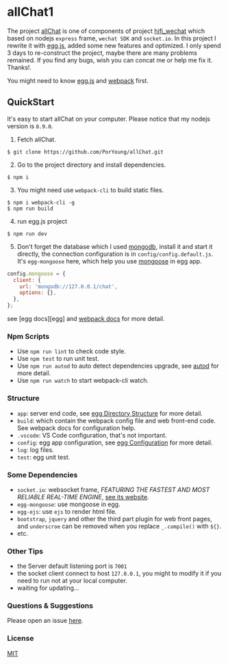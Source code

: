 # allChat1

The project [allChat](https://github.com/PorYoung/allChat) is one of components of project [hifi_wechat](https://github.com/PorYoung/hifi_wechat) which based on nodejs `express` frame, `wechat SDK` and `socket.io`. In this project I rewrite it with [egg.js](https://eggjs.org/), added some new features and optimized. I only spend 3 days to re-construct the project, maybe there are many problems remained. If you find any bugs, wish you can concat me or help me fix it. Thanks!.

You might need to know [egg.js](https://eggjs.org/) and [webpack](https://webpack.js.org/) first.

## QuickStart

<!-- add docs here for user -->

It's easy to start allChat on your computer. Please notice that my nodejs version is `8.9.0`.

1. Fetch allChat.
  ```
  $ git clone https://github.com/PorYoung/allChat.git
  ```
2. Go to the project directory and install dependencies.
  ```
  $ npm i
  ```
3. You might need use `webpack-cli` to build static files.
  ```
  $ npm i webpack-cli -g
  $ npm run build
  ```
4. run egg.js project
  ```
  $ npm run dev
  ```
5. Don't forget the database which I used [mongodb](www.mongodb.org/), install it and start it directly, the connection configuration is in `config/config.default.js`. It's `egg-mongoose` here, which help you use [mongoose](https://mongoosejs.com/) in egg app.
  ```javascript
  config.mongoose = {
    client: {
      url: 'mongodb://127.0.0.1/chat',
      options: {},
    },
  };
  ```


see [egg docs][egg] and [webpack docs](https://webpack.js.org/concept) for more detail.

### Npm Scripts

- Use `npm run lint` to check code style.
- Use `npm test` to run unit test.
- Use `npm run autod` to auto detect dependencies upgrade, see [autod](https://www.npmjs.com/package/autod) for more detail.
- Use `npm run watch` to start webpack-cli watch.

### Structure

- `app`: server end code, see [egg Directory Structure](https://eggjs.org/en/basics/structure.html) for more detail.
- `build`: which contain the webpack config file and web front-end code. See webpack docs for configuration help.
- `.vscode`: VS Code configuration, that's not important.
- `config`: egg app configuration, see [egg Configuration](https://eggjs.org/en/basics/config.html) for more detail.
- `log`: log files.
- `test`: egg unit test.

### Some Dependencies

- `socket.io`: websocket frame, *FEATURING THE FASTEST AND MOST RELIABLE REAL-TIME ENGINE*, [see its website](https://socket.io/).
- `egg-mongoose`: use mongoose in egg.
- `egg-ejs`: use `ejs` to render html file.
- `bootstrap`, `jquery` and other the third part plugin for web front pages, and `underscroe` can be removed when you replace `_.compile()` with `${}`.
- etc.

### Other Tips

- the Server default listening port is `7001`
- the socket client connect to host `127.0.0.1`, you might to modify it if you need to run not at your local computer.
- waiting for updating...

### Questions & Suggestions

Please open an issue [here](https://github.com/PorYoung/allChat/issues).

### License

[MIT](https://github.com/PorYoung/allChat/blob/master/LICENSE)
